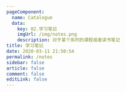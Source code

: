 ```yaml
---
pageComponent: 
  name: Catalogue
  data: 
    key: 02.学习笔记
    imgUrl: /img/notes.png
    description: 对于某个系列的课程或者读书笔记
title: 学习笔记
date: 2020-03-11 21:50:54
permalink: /notes
sidebar: false
article: false
comment: false
editLink: false
---
```

